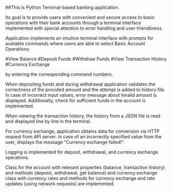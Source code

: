 ##This is Python Terminal-based banking application.

Its goal is to provide users with convenient and secure access to basic operations with their bank accounts through a terminal interface implemented with special attention to error handling and user-friendliness. 

Application implements an intuitive terminal interface with prompts for available commands where users are able to select Basic Account Operations:

#View Balance
#Deposit Funds
#Withdraw Funds
#View Transaction History
#Currency Exchange

by entering the corresponding command numbers.

When depositing funds and during withdrawal application validates the correctness of the provided amount and the attempt is added to history file. In case of incorrect input values, error message about Invalid amount is displayed. Additionally, check for sufficient funds in the account is implemented.

When viewing the transaction history, the history from a JSON file is read and displayed line by line in the terminal.

For currency exchange, application obtains data for conversion via HTTP request from API server. In case of an incorrectly specified value from the user, displays the message "Currency exchange failed!".

Logging is implemented for deposit, withdrawal, and currency exchange operations.

Class for the account with relevant properties (balance, transaction history) and methods (deposit, withdrawal, get balance) and currency exchange class with currency rates and methods for currency exchange and rate updates (using network requests) are implemented.